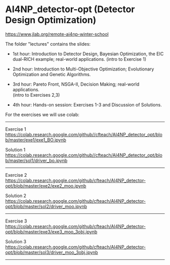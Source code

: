 # AI4NP_detector-opt (Detector Design Optimization)

https://www.jlab.org/remote-ai4np-winter-school

The folder "lectures" contains the slides:

- 1st hour: Introduction to Detector Design, Bayesian Optimization, the EIC dual-RICH example; real-world applications. 
  (intro to Exercise 1)

- 2nd hour: Introduction to Multi-Objective Optimization; Evolutionary Optimization and Genetic Algorithms.  

- 3rd hour: Pareto Front, NSGA-II, Decision Making; real-world applications.  
  (intro to Exercises 2,3)

- 4th hour: Hands-on session: Exercises 1-3 and Discussion of Solutions.  


For the exercises we will use colab: 

-----------------------------------------------------------------------------------------------------
Exercise 1
https://colab.research.google.com/github//cfteach/AI4NP_detector_opt/blob/master/exe1/exe1_BO.ipynb

Solution 1
https://colab.research.google.com/github//cfteach/AI4NP_detector_opt/blob/master/sol1/driver_bo.ipynb

-----------------------------------------------------------------------------------------------------
Exercise 2
https://colab.research.google.com/github/cfteach/AI4NP_detector-opt/blob/master/exe2/exe2_moo.ipynb 

Solution 2
https://colab.research.google.com/github/cfteach/AI4NP_detector-opt/blob/master/sol2/driver_moo.ipynb 

-----------------------------------------------------------------------------------------------------
Exercise 3
https://colab.research.google.com/github/cfteach/AI4NP_detector-opt/blob/master/exe3/exe3_moo_3obj.ipynb 

Solution 3
https://colab.research.google.com/github/cfteach/AI4NP_detector-opt/blob/master/sol3/driver_moo_3obj.ipynb 

-----------------------------------------------------------------------------------------------------
